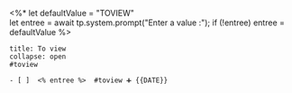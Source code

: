  <%*
let defaultValue = "TOVIEW"  
let entree = await tp.system.prompt("Enter a value :");
if (!entree) entree = defaultValue
%>

`````ad-important
title: To view
collapse: open
#toview 

- [ ]  <% entree %>  #toview ➕ {{DATE}} 
`````

